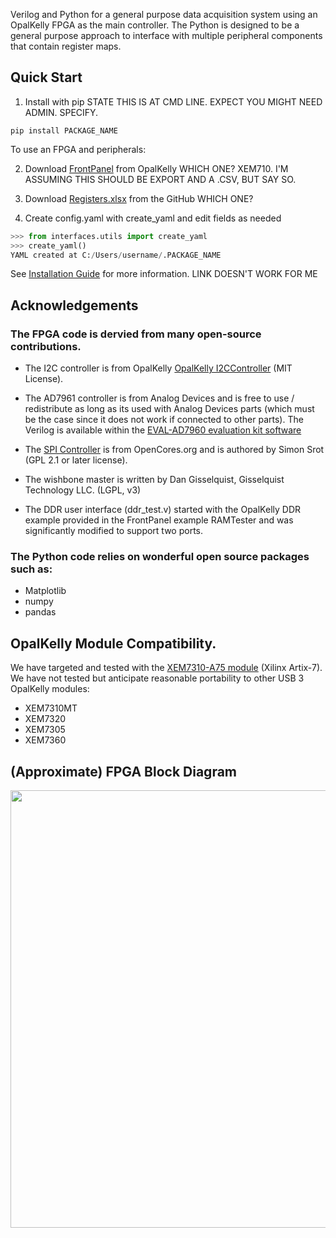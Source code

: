 Verilog and Python for a general purpose data acquisition system using an OpalKelly FPGA as the main controller. The Python is designed to be a general purpose approach to interface with multiple peripheral components that contain register maps. 


## Quick Start

1. Install with pip STATE THIS IS AT CMD LINE. EXPECT YOU MIGHT NEED ADMIN. SPECIFY.

```
pip install PACKAGE_NAME
```

To use an FPGA and peripherals:


2. Download [FrontPanel](https://pins.opalkelly.com/downloads) from OpalKelly WHICH ONE? XEM710. I'M ASSUMING THIS SHOULD BE EXPORT AND A .CSV, BUT SAY SO.

3. Download [Registers.xlsx](https://github.com/lucask07/covg_fpga/blob/daq_v2/python/Registers.xlsx) from the GitHub WHICH ONE?

4. Create config.yaml with create_yaml and edit fields as needed

```python
>>> from interfaces.utils import create_yaml
>>> create_yaml()
YAML created at C:/Users/username/.PACKAGE_NAME
```

See [Installation Guide]() for more information. LINK DOESN'T WORK FOR ME


## Acknowledgements 

### The FPGA code is dervied from many open-source contributions. 

* The I2C controller is from OpalKelly [OpalKelly I2CController](https://github.com/opalkelly-opensource/design-resources/tree/main/HDLComponents/I2CController) (MIT License).

* The AD7961 controller is from Analog Devices and is free to use / redistribute as long as its used with Analog Devices parts (which must be the case since it does not work if connected to other parts). The Verilog is available within the [EVAL-AD7960 evaluation kit software](https://www.analog.com/en/design-center/evaluation-hardware-and-software/evaluation-boards-kits/eval-ad7960.html#eb-overview)

* The [SPI Controller](http://www.opencores.org/projects/spi/) is from OpenCores.org and is authored by Simon Srot (GPL 2.1 or later license). 

* The wishbone master is written by Dan Gisselquist, Gisselquist Technology LLC. (LGPL, v3) 

* The DDR user interface (ddr_test.v) started with the OpalKelly DDR example provided in the FrontPanel example RAMTester and was significantly modified to support two ports.

### The Python code relies on wonderful open source packages such as:

* Matplotlib 
* numpy
* pandas


## OpalKelly Module Compatibility. 
We have targeted and tested with the [XEM7310-A75 module](https://opalkelly.com/products/xem7310/) (Xilinx Artix-7). We have not tested but anticipate reasonable portability to other USB 3 OpalKelly modules:

* XEM7310MT
* XEM7320
* XEM7305
* XEM7360

## (Approximate) FPGA Block Diagram 
<p align="center">
<img src="docs/block_diagram/fpga_block_diagram.png" width="700">
